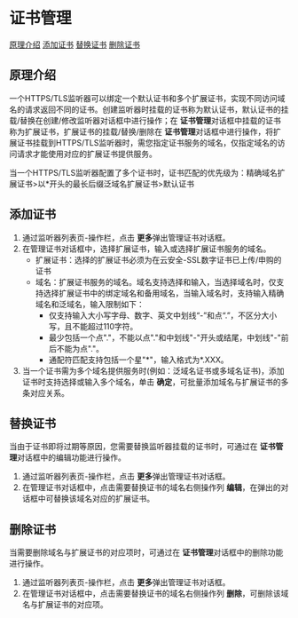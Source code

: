# 证书管理

[原理介绍](certificates-management#user-content-1)
[添加证书](certificates-management#user-content-2)
[替换证书](certificates-management#user-content-3)
[删除证书](certificates-management#user-content-4)

## 原理介绍
<div id="user-content-1"></div>

一个HTTPS/TLS监听器可以绑定一个默认证书和多个扩展证书，实现不同访问域名的请求返回不同的证书。创建监听器时挂载的证书称为默认证书，默认证书的挂载/替换在创建/修改监听器对话框中进行操作；在 **证书管理**对话框中挂载的证书称为扩展证书，扩展证书的挂载/替换/删除在 **证书管理**对话框中进行操作，将扩展证书挂载到HTTPS/TLS监听器时，需您指定证书服务的域名，仅指定域名的访问请求才能使用对应的扩展证书提供服务。

当一个HTTPS/TLS监听器配置了多个证书时，证书匹配的优先级为：精确域名扩展证书>以\*开头的最长后缀泛域名扩展证书>默认证书

## 添加证书
<div id="user-content-2"></div>

1. 通过监听器列表页-操作栏，点击 **更多**弹出管理证书对话框。
2. 在管理证书对话框中，选择扩展证书，输入或选择扩展证书服务的域名。
    - 扩展证书：选择的扩展证书必须为在云安全-SSL数字证书已上传/申购的证书
    - 域名：扩展证书服务的域名。域名支持选择和输入，当选择域名时，仅支持选择扩展证书中的绑定域名和备用域名，当输入域名时，支持输入精确域名和泛域名，输入限制如下：
      - 仅支持输入大小写字母、数字、英文中划线“-”和点“.”，不区分大小写，且不能超过110字符。
      - 最少包括一个点"."，不能以点"."和中划线"-"开头或结尾，中划线"-"前后不能为点"."。
      - 通配符匹配支持包括一个星"*"，输入格式为\*.XXX。
3. 当一个证书需为多个域名提供服务时(例如：泛域名证书或多域名证书)，添加证书时支持选择或输入多个域名，单击 **确定**，可批量添加域名与扩展证书的多条对应关系。
## 替换证书
<div id="user-content-3"></div>

当由于证书即将过期等原因，您需要替换监听器挂载的证书时，可通过在 **证书管理**对话框中的编辑功能进行操作。
1. 通过监听器列表页-操作栏，点击 **更多**弹出管理证书对话框。
2. 在管理证书对话框中，点击需要替换证书的域名右侧操作列 **编辑**，在弹出的对话框中可替换该域名对应的扩展证书。
## 删除证书
<div id="user-content-4"></div>

当需要删除域名与扩展证书的对应项时，可通过在 **证书管理**对话框中的删除功能进行操作。
1. 通过监听器列表页-操作栏，点击 **更多**弹出管理证书对话框。
2. 在管理证书对话框中，点击需要替换证书的域名右侧操作列 **删除**，可删除该域名与扩展证书的对应项。

